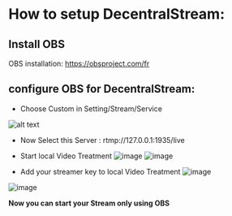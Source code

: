 # How to setup DecentralStream:

## Install OBS
OBS installation: https://obsproject.com/fr

## configure OBS for DecentralStream:

- Choose Custom in Setting/Stream/Service

![alt text](https://github.com/1yam/HackatonPoc/blob/main/Images/DecentralStream-OBS-Config1.png)

- Now Select this Server : rtmp://127.0.0.1:1935/live

- Start local Video Treatment
![image](https://github.com/1yam/HackatonPoc/assets/77409325/bcc2364e-bb09-4556-b0ca-a926def1aa23)
![image](https://github.com/1yam/HackatonPoc/assets/77409325/e36ea766-4807-46b3-b971-f77383830833)

- Add your streamer key to local Video Treatment
  ![image](https://github.com/1yam/HackatonPoc/assets/77409325/24b1b699-aa91-45f2-9a40-2f6e2ffde3b5)

![image](https://github.com/1yam/HackatonPoc/assets/77409325/be257651-bbf4-401b-90de-56d4d1677e8c)

  **Now you can start your Stream only using OBS**
